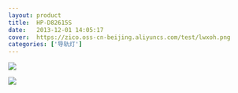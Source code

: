```yaml
---
layout: product
title:  HP-D82615S
date:   2013-12-01 14:05:17
cover:	https://zico.oss-cn-beijing.aliyuncs.com/test/lwxoh.png
categories: ['导轨灯']
---
```


![](https://zico.oss-cn-beijing.aliyuncs.com/test/jace8.png)

![](https://zico.oss-cn-beijing.aliyuncs.com/test/xllnx.png)